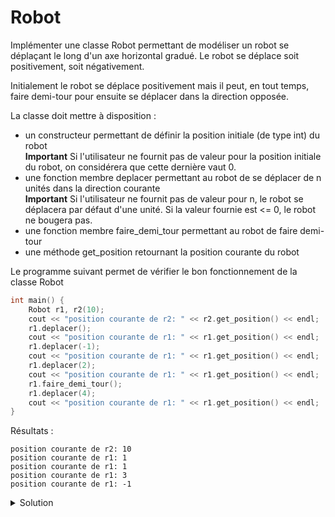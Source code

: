 # Robot
Implémenter une classe Robot permettant de modéliser un robot se déplaçant le long d'un axe horizontal gradué. Le robot se déplace soit positivement, soit négativement. 

Initialement le robot se déplace positivement mais il peut, en tout temps, faire demi-tour pour ensuite se déplacer dans la direction opposée.

La classe doit mettre à disposition :
- un constructeur permettant de définir la position initiale (de type int) du robot
<br> __Important__  Si l'utilisateur ne fournit pas de valeur pour la position initiale du robot, on considérera que cette dernière vaut 0.
- une fonction membre deplacer permettant au robot de se déplacer de n unités dans la direction courante
<br> __Important__  Si l'utilisateur ne fournit pas de valeur pour n, le robot se déplacera par défaut d'une unité. Si la valeur fournie est <= 0, le robot ne bougera pas.
- une fonction membre faire_demi_tour permettant au robot de faire demi-tour
- une méthode get_position  retournant la position courante du robot

Le programme suivant permet de vérifier le bon fonctionnement de la classe Robot

~~~cpp
int main() {
    Robot r1, r2(10);
    cout << "position courante de r2: " << r2.get_position() << endl;
    r1.deplacer();
    cout << "position courante de r1: " << r1.get_position() << endl;
    r1.deplacer(-1);
    cout << "position courante de r1: " << r1.get_position() << endl;
    r1.deplacer(2);
    cout << "position courante de r1: " << r1.get_position() << endl;
    r1.faire_demi_tour();
    r1.deplacer(4);
    cout << "position courante de r1: " << r1.get_position() << endl;
}
~~~

Résultats :

~~~text
position courante de r2: 10
position courante de r1: 1
position courante de r1: 1
position courante de r1: 3
position courante de r1: -1
~~~


<details>
<summary>Solution</summary>

~~~cpp
#include <iostream>
using namespace std;

class Robot {
    int direction; 
    int position;  // la position courante du robot
public:
    Robot(int position_initiale = 0);
    void faire_demi_tour();
    void deplacer(int nbUnites = 1);
    int get_position() const;
};

Robot::Robot(int position_initiale)
        : direction(1), position(position_initiale) {
}

void Robot::faire_demi_tour() {
    direction *= -1;
}

void Robot::deplacer(int nb_unites) {
    if(nb_unites > 0)
        position += direction * nb_unites;
}

int Robot::get_position() const {
    return position;
}

int main() {
    Robot r1, r2(10);
    cout << "position courante de r2: " << r2.get_position() << endl;
    r1.deplacer();
    cout << "position courante de r1: " << r1.get_position() << endl;
    r1.deplacer(-1);
    cout << "position courante de r1: " << r1.get_position() << endl;
    r1.deplacer(2);
    cout << "position courante de r1: " << r1.get_position() << endl;
    r1.faire_demi_tour();
    r1.deplacer(4);
    cout << "position courante de r1: " << r1.get_position() << endl;
}
~~~



</details>
